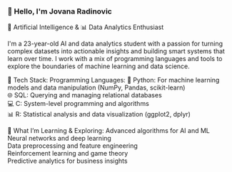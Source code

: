 
### 👋 Hello, I'm Jovana Radinovic
🧠 Artificial Intelligence & 📊 Data Analytics Enthusiast

I'm a 23-year-old AI and data analytics student with a passion for turning complex datasets into actionable insights and building smart systems that learn over time. I work with a mix of programming languages and tools to explore the boundaries of machine learning and data science. <br>


🔧 Tech Stack:
Programming Languages:
🐍 Python: For machine learning models and data manipulation (NumPy, Pandas, scikit-learn) <br>
🌐 SQL: Querying and managing relational databases <br>
💻 C: System-level programming and algorithms <br>
📊 R: Statistical analysis and data visualization (ggplot2, dplyr) <br>



📘 What I’m Learning & Exploring:
Advanced algorithms for AI and ML <br>
Neural networks and deep learning <br>
Data preprocessing and feature engineering <br>
Reinforcement learning and game theory <br>
Predictive analytics for business insights <br>

